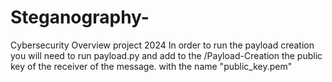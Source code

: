 # Steganography-
Cybersecurity Overview project 2024
In order to run the payload creation you will need to run payload.py and add to the /Payload-Creation the public key of the receiver of the message. with the name "public_key.pem"
